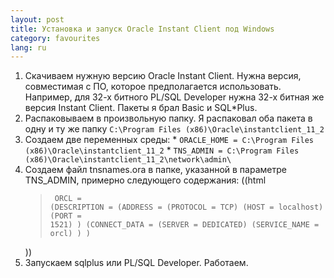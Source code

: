 ```yaml
---
layout: post
title: Установка и запуск Oracle Instant Client под Windows 
category: favourites
lang: ru
---
```


  1. Скачиваем нужную версию Oracle Instant Client. Нужна версия, совместимая с ПО, которое предполагается использовать. Например, для 32-х битного PL/SQL Developer нужна 32-х битная же версия Instant Client. Пакеты я брал Basic и SQL*Plus.
  2. Распаковываем в произвольную папку. Я распаковал оба пакета в одну и ту же папку `C:\Program Files (x86)\Oracle\instantclient_11_2`
  3. Создаем две переменных среды:
    * `ORACLE_HOME = C:\Program Files (x86)\Oracle\instantclient_11_2`
    * `TNS_ADMIN = C:\Program Files (x86)\Oracle\instantclient_11_2\network\admin\`
  4. Создаем файл tnsnames.ora в папке, указанной в параметре TNS_ADMIN, примерно следующего содержания:
    ((html <blockquote><pre><code>
ORCL =
(DESCRIPTION =
 (ADDRESS = 
    (PROTOCOL = TCP)
    (HOST = localhost)
    (PORT = 1521) 
 )
 (CONNECT_DATA =
   (SERVER = DEDICATED)
   (SERVICE_NAME = orcl)
 )
) </code></pre></blockquote>))
  5. Запускаем sqlplus или PL/SQL Developer. Работаем.
